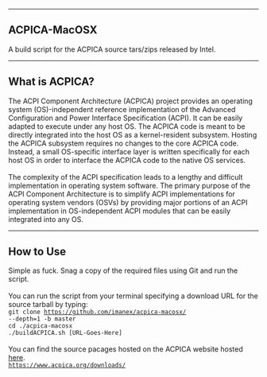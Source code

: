 ----
ACPICA-MacOSX
----
A build script for the ACPICA source tars/zips released by Intel.

----
What is ACPICA?
----
The ACPI Component Architecture (ACPICA) project provides an operating system (OS)-independent reference implementation of the Advanced Configuration and Power Interface Specification (ACPI). It can be easily adapted to execute under any host OS. The ACPICA code is meant to be directly integrated into the host OS as a kernel-resident subsystem. Hosting the ACPICA subsystem requires no changes to the core ACPICA code. Instead, a small OS-specific interface layer is written specifically for each host OS in order to interface the ACPICA code to the native OS services.<br>
<br>
The complexity of the ACPI specification leads to a lengthy and difficult implementation in operating system software. The primary purpose of the ACPI Component Architecture is to simplify ACPI implementations for operating system vendors (OSVs) by providing major portions of an ACPI implementation in OS-independent ACPI modules that can be easily integrated into any OS.

----
How to Use
----
Simple as fuck. Snag a copy of the required files using Git and run the script.</br>
</br>
You can run the script from your terminal specifying a download URL for the source tarball by typing:</br>
<code>git clone https://github.com/imanex/acpica-macosx/ --depth=1 -b master </code></br>
<code>cd ./acpica-macosx</code></br>
<code>./buildACPICA.sh [URL-Goes-Here]</code></br>
</br>
You can find the source pacages hosted on the ACPICA website hosted <a href='https://www.acpica.org/downloads/'>here</a>.</br>
<code>https://www.acpica.org/downloads/</code>

